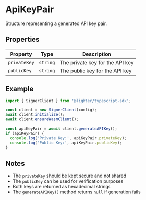 # ApiKeyPair

Structure representing a generated API key pair.

## Properties

| Property | Type | Description |
|----------|------|-------------|
| `privateKey` | `string` | The private key for the API key |
| `publicKey` | `string` | The public key for the API key |

## Example

```typescript
import { SignerClient } from '@lighter/typescript-sdk';

const client = new SignerClient(config);
await client.initialize();
await client.ensureWasmClient();

const apiKeyPair = await client.generateAPIKey();
if (apiKeyPair) {
  console.log('Private Key:', apiKeyPair.privateKey);
  console.log('Public Key:', apiKeyPair.publicKey);
}
```

## Notes

- The `privateKey` should be kept secure and not shared
- The `publicKey` can be used for verification purposes
- Both keys are returned as hexadecimal strings
- The `generateAPIKey()` method returns `null` if generation fails
